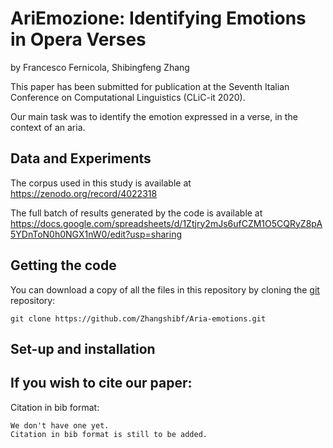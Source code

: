 
# AriEmozione:  Identifying Emotions in Opera Verses

by
Francesco Fernicola,
Shibingfeng Zhang

This paper has been submitted for publication at the Seventh Italian Conference on Computational Linguistics (CLiC-it 2020).

Our main task was to identify  the  emotion  expressed  in  a  verse,  in the context of an aria.


## Data and Experiments

The corpus used in this study is available at
https://zenodo.org/record/4022318

The full batch of results generated by the code is available at
https://docs.google.com/spreadsheets/d/1Ztjry2mJs6ufCZM1O5CQRyZ8pA5YDnToN0h0NGX1nW0/edit?usp=sharing



## Getting the code

You can download a copy of all the files in this repository by cloning the
[git](https://git-scm.com/) repository:

    git clone https://github.com/Zhangshibf/Aria-emotions.git
    

## Set-up and installation



## If you wish to cite our paper:

Citation in bib format:

~~~
We don't have one yet.
Citation in bib format is still to be added.
~~~

